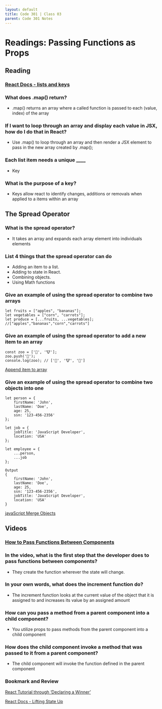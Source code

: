 ```yaml
---
layout: default
title: Code 301 | Class 03
parent: Code 301 Notes
---
```


# Readings: Passing Functions as Props

## Reading

### [React Docs - lists and keys](https://reactjs.org/docs/lists-and-keys.html)

### What does .map() return?

* .map() returns an array where a called function is passed to each (value, index) of the array

### If I want to loop through an array and display each value in JSX, how do I do that in React?

* Use .map() to loop through an array and then render a JSX element to pass in the new array created by .map();

### Each list item needs a unique ____

* Key

### What is the purpose of a key?

* Keys allow react to identify changes, additions or removals when applied to a items within an array

## The Spread Operator

### What is the spread operator?

* It takes an array and expands each array element into individuals elements

### List 4 things that the spread operator can do

* Adding an item to a list.
* Adding to state in React.
* Combining objects.
* Using Math functions

### Give an example of using the spread operator to combine two arrays

```JS
let fruits = ["apples", "bananas"];
let vegetables = ["corn", "carrots"];
let produce = [...fruits, ...vegetables];
//["apples","bananas","corn","carrots"]
```

### Give an example of using the spread operator to add a new item to an array

```JS
const zoo = ['🦊', '🐮'];
zoo.push('🐧');
console.log(zoo); // ['🦊', '🐮', '🐧']
```

[Append item to array](https://www.samanthaming.com/tidbits/87-5-ways-to-append-item-to-array/)

### Give an example of using the spread operator to combine two objects into one

```JS
let person = {
    firstName: 'John',
    lastName: 'Doe',
    age: 25,
    ssn: '123-456-2356'
};

let job = {
    jobTitle: 'JavaScript Developer',
    location: 'USA'
};

let employee = {
    ...person,
    ...job
};

Output
{
    firstName: 'John',
    lastName: 'Doe',
    age: 25,
    ssn: '123-456-2356',
    jobTitle: 'JavaScript Developer',
    location: 'USA'
}
```

[javaScript Merge Objects](https://www.javascripttutorial.net/object/javascript-merge-objects/)

## Videos

### [How to Pass Functions Between Components](https://www.youtube.com/watch?v=c05OL7XbwXU)

### In the video, what is the first step that the developer does to pass functions between components?

* They create the function wherever the state will change.

### In your own words, what does the increment function do?

* The increment function looks at the current value of the object that it is assigned to and increases its value by an assigned amount

### How can you pass a method from a parent component into a child component?

* You utilize props to pass methods from the parent component into a child component

### How does the child component invoke a method that was passed to it from a parent component?

* The child component will invoke the function defined in the parent component

### Bookmark and Review

[React Tutorial through ‘Declaring a Winner’](https://reactjs.org/tutorial/tutorial.html)

[React Docs - Lifting State Up](https://reactjs.org/docs/lifting-state-up.html)
